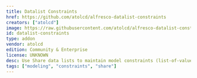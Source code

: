 ```yaml
---
title: Datalist Constraints
href: https://github.com/atolcd/alfresco-datalist-constraints
creators: ["atolcd"]
image: https://raw.githubusercontent.com/atolcd/alfresco-datalist-constraints/master/docs/datalist-constraints.png
id: datalist-constraints
type: addon
vendor: atolcd
edition: Community & Enterprise
license: UNKNOWN
desc: Use Share data lists to maintain model constraints (list-of-values) at runtime.
tags: ["modeling", "constraints", "share"]
---
```

